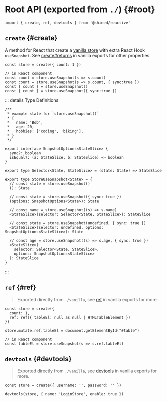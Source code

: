 # Root API (exported from `./`) {#root}

```tsx
import { create, ref, devtools } from '@shined/reactive'
```

## `create` {#create}

A method for React that create a [vanilla store](/reference/vanilla#create) with extra React Hook `useSnapshot`. See [create#returns](/reference/vanilla#create-returns) in vanilla exports for other properties.

```tsx
const store = create({ count: 1 })

// in React component
const count = store.useSnapshot(s => s.count)
const count = store.useSnapshot(s => s.count, { sync:true })
const { count } = store.useSnapshot()
const { count } = store.useSnapshot({ sync:true })
```

::: details Type Definitions

```tsx
/**
 * example state for `store.useSnapshot()`
 * {
 *   name: 'Bob',
 *   age: 20,
 *   hobbies: ['coding', 'biking'],
 * }
 */

export interface SnapshotOptions<StateSlice> {
  sync?: boolean
  isEqual?: (a: StateSlice, b: StateSlice) => boolean
}

export type Selector<State, StateSlice> = (state: State) => StateSlice

export type StoreUseSnapshot<State> = {
  // const state = store.useSnapshot()
  (): State

  // const state = store.useSnapshot({ sync: true })
  (options: SnapshotOptions<State>): State

  // const name = store.useSnapshot((s) => s.name)
  <StateSlice>(selector: Selector<State, StateSlice>): StateSlice

  // const state = store.useSnapshot(undefined, { sync: true })
  <StateSlice>(selector: undefined, options: SnapshotOptions<StateSlice>): State

  // const age = store.useSnapshot((s) => s.age, { sync: true })
  <StateSlice>(
    selector: Selector<State, StateSlice>,
    options: SnapshotOptions<StateSlice>
  ): StateSlice
}
```

:::

## `ref` {#ref}

> Exported directly from `./vanilla`, see [ref](/reference/vanilla#ref) in vanilla exports for more.

```tsx
const store = create({ 
  count: 1,
  ref: ref({ tableEl: null as null | HTMLTableElement })
})

store.mutate.ref.tableEl = document.getElementById("#table")

// in React component
const tableEl = store.useSnapshot(s => s.ref.tableEl)
```

## `devtools` {#devtools}

> Exported directly from `./vanilla`, see [devtools](/reference/vanilla#devtools) in vanilla exports for more.

```tsx
const store = create({ username: '', password: '' })

devtools(store, { name: 'LoginStore', enable: true })
```

